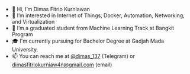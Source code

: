 - 👋 Hi, I’m Dimas Fitrio Kurniawan
- 👀 I’m interested in Internet of Things, Docker, Automation, Networking, and Virtualization
- 🌱 I’m a graduated student from Machine Learning Track at Bangkit Program
- 🎓 I'm currently pursuing for Bachelor Degree at Gadjah Mada University.
- 📫 You can reach me at [@dimas_137](https://t.me/dimas_137) (Telegram) or dimasfitriokurniaw4n@gmail.com (email)

<!---
unknown137-dimas/unknown137-dimas is a ✨ special ✨ repository because its `README.md` (this file) appears on your GitHub profile.
You can click the Preview link to take a look at your changes.
--->
